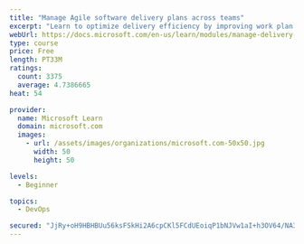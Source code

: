 ```yaml
---
title: "Manage Agile software delivery plans across teams"
excerpt: "Learn to optimize delivery efficiency by improving work plan visibility across teams."
webUrl: https://docs.microsoft.com/en-us/learn/modules/manage-delivery-plans/
type: course
price: Free
length: PT33M
ratings:
  count: 3375
  average: 4.7386665
heat: 54

provider:
  name: Microsoft Learn
  domain: microsoft.com
  images:
    - url: /assets/images/organizations/microsoft.com-50x50.jpg
      width: 50
      height: 50

levels:
  - Beginner

topics:
  - DevOps

secured: "JjRy+oH9HBHBUu56ksFSkHi2A6cpCKl5FCdUEoiqP1bNJVw1aI+h3OV64/NA38rRxqZPggv1h5OTHcGOf6ioZFSZsS4TCBvQBuCcQtRPCyGCNzi7QvzeYo2sPa2Q5yj9YHyQKUTyyy6eKMzNms9J0gKppZvdjZfJq8YHBgbq6K2O7EYlhduatleZEc3huWz3QqLNceFtDbrToHxZ/QW0lnTyVCEScloIJT8qnsppxeUNWfjt34eCG/BU9ZdSf959MpssEYvNgdllA+DI3tY4yQzA+A+KPrhvcZ0sP6Xiea9gyR/4R2VjjVLJXj2bKO15aHLJnN2KyDlTNAWMB+7L4NvUsPBH/f+EDk3o+RGRd1XMJJiBU3+xgYy0L9ohznjuYwtEInFgLPUXS2Kc8iEm6x1AbVJsOv2K8Tz7aH+HLbk=;BkQP5nhFdgLK5uFC/18eCQ=="
---
```


